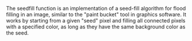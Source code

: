 The seedfill function is an implementation of a seed-fill algorithm for flood filling in an image, similar to the "paint bucket" tool in graphics software. It works by starting from a given "seed" pixel and filling all connected pixels with a specified color, as long as they have the same background color as the seed.

